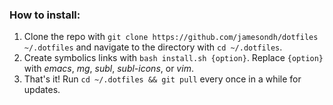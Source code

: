### How to install:
1. Clone the repo with `git clone https://github.com/jamesondh/dotfiles ~/.dotfiles` and navigate to the directory with `cd ~/.dotfiles`.
2. Create symbolics links with `bash install.sh {option}`. Replace `{option}` with *emacs*, *mg*, *subl*, *subl-icons*, or *vim*.
3. That's it! Run `cd ~/.dotfiles && git pull` every once in a while for updates.
